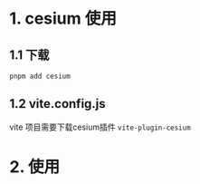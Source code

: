 # 1. cesium 使用
## 1.1 下载 
`pnpm add cesium`

## 1.2 vite.config.js
vite 项目需要下载cesium插件 `vite-plugin-cesium`

# 2. 使用
